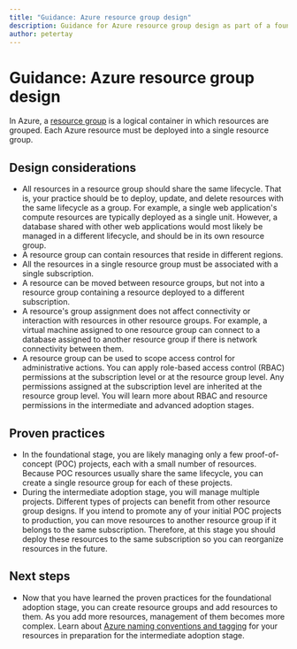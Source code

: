 ```yaml
---
title: "Guidance: Azure resource group design"
description: Guidance for Azure resource group design as part of a foundational cloud adoption strategy
author: petertay
---
```


# Guidance: Azure resource group design

In Azure, a [resource group](/azure/azure-resource-manager/resource-group-overview#resource-groups) is a logical container in which resources are grouped. Each Azure resource must be deployed into a single resource group.

## Design considerations

- All resources in a resource group should share the same lifecycle. That is, your practice should be to deploy, update, and delete resources with the same lifecycle as a group. For example, a single web application's compute resources are typically deployed as a single unit. However, a database shared with other web applications would most likely be managed in a different lifecycle, and should be in its own resource group.
- A resource group can contain resources that reside in different regions.
- All the resources in a single resource group must be associated with a single subscription. 
- A resource can be moved between resource groups, but not into a resource group containing a resource deployed to a different subscription.
- A resource's group assignment does not affect connectivity or interaction with resources in other resource groups. For example, a virtual machine assigned to one resource group can connect to a database assigned to another resource group if there is network connectivity between them.
- A resource group can be used to scope access control for administrative actions. You can apply role-based access control (RBAC) permissions at the subscription level or at the resource group level. Any permissions assigned at the subscription level are inherited at the resource group level. You will learn more about RBAC and resource permissions in the intermediate and advanced adoption stages.

## Proven practices

- In the foundational stage, you are likely managing only a few proof-of-concept (POC) projects, each with a small number of resources. Because POC resources usually share the same lifecycle, you can create a single resource group for each of these projects.
- During the intermediate adoption stage, you will manage multiple projects. Different types of projects can benefit from other resource group designs. If you intend to promote any of your initial POC projects to production, you can move resources to another resource group if it belongs to the same subscription. Therefore, at this stage you should deploy these resources to the same subscription so you can reorganize resources in the future.

## Next steps

* Now that you have learned the proven practices for the foundational adoption stage, you can create resource groups and add resources to them. As you add more resources, management of them becomes more complex. Learn about [Azure naming conventions and tagging](/azure/architecture/best-practices/naming-conventions?toc=/azure/architecture/cloud-adoption-guide/toc.json) for your resources in preparation for the intermediate adoption stage.
